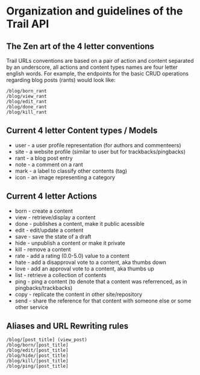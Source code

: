 # Organization and guidelines of the Trail API #

## The Zen art of the 4 letter conventions ##

Trail URLs conventions are based on a pair of action and content separated by an underscore, all actions and content types names are four letter english words. For example, the endpoints for the basic CRUD operations regarding blog posts (rants) would look like:

```
/blog/born_rant
/blog/view_rant
/blog/edit_rant
/blog/done_rant
/blog/kill_rant
```

## Current 4 letter Content types / Models ##
  * user - a user profile representation (for authors and commenteers)
  * site - a website profile (similar to user but for trackbacks/pingbacks)
  * rant - a blog post entry
  * note - a comment on a rant
  * mark - a label to classify other contents (tag)
  * icon - an image representing a category


## Current 4 letter Actions ##
  * born - create a content
  * view - retrieve/display a content
  * done - publishes a content, make it public acessible
  * edit - edit/update a content
  * save - save the state of a draft
  * hide - unpublish a content or make it private
  * kill - remove a content
  * rate - add a rating (0.0-5.0) value to a content
  * hate - add a disapproval vote to a content, aka thumbs down
  * love - add an approval vote to a content, aka thumbs up
  * list - retrieve a collection of contents
  * ping - ping a content (to denote that a content was referrenced, as in pingbacks/trackbacks)
  * copy - replicate the content in other site/repository
  * send - share the reference for that content with someone else or some other service

## Aliases and URL Rewriting rules ##
```
/blog/[post_title] (view_post)
/blog/born/[post_title]
/blog/edit/[post_title]
/blog/hide/[post_title]
/blog/kill/[post_title]
/blog/ping/[post_title]
```